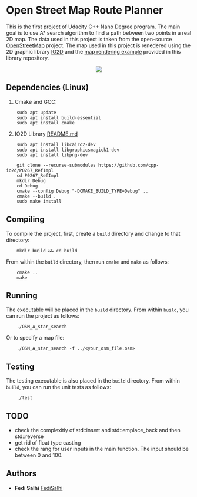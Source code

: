 # Open Street Map Route Planner
This is the first project of Udacity C++ Nano Degree program. The main goal is to use A* search algorithm to find a path between two points in a real 2D map. The data used in this project is taken from the open-source [OpenStreetMap](https://www.openstreetmap.org/#map=12/51.4499/5.5622) project. The map used in this project is renedered using the 2D graphic library [IO2D](https://github.com/cpp-io2d/P0267_RefImpl) and the [map rendering example](https://github.com/cpp-io2d/P0267_RefImpl/tree/master/P0267_RefImpl/Samples/maps) provided in this library repository.


<p align="center">
<img align="center" src="https://user-images.githubusercontent.com/45536639/195708959-e855066a-b15c-41df-9c90-f914ed576def.png"> 
</p>

## Dependencies (Linux)
1. Cmake and GCC:
```
    sudo apt update
    sudo apt install build-essential
    sudo apt install cmake
```

2. IO2D Library [README.md](https://github.com/cpp-io2d/P0267_RefImpl)
```
	sudo apt install libcairo2-dev
	sudo apt install libgraphicsmagick1-dev
	sudo apt install libpng-dev

	git clone --recurse-submodules https://github.com/cpp-io2d/P0267_RefImpl
	cd P0267_RefImpl
	mkdir Debug
	cd Debug
	cmake --config Debug "-DCMAKE_BUILD_TYPE=Debug" ..
	cmake --build .
	sudo make install
```

## Compiling
To compile the project, first, create a `build` directory and change to that directory:
```
    mkdir build && cd build
```
From within the `build` directory, then run `cmake` and `make` as follows:
```
    cmake ..
    make
```
## Running
The executable will be placed in the `build` directory. From within `build`, you can run the project as follows:
```
    ./OSM_A_star_search
```
Or to specify a map file:
```
    ./OSM_A_star_search -f ../<your_osm_file.osm>
```

## Testing

The testing executable is also placed in the `build` directory. From within `build`, you can run the unit tests as follows:
```
    ./test
```
## TODO
- check the complexitiy of std::insert and std::emplace_back and then std::reverse
- get rid of float type casting
- check the rang for user inputs in the main function. The input should be between 0 and 100.



## Authors

* **Fedi Salhi** [FediSalhi](https://www.linkedin.com/in/fedisalhi/)

